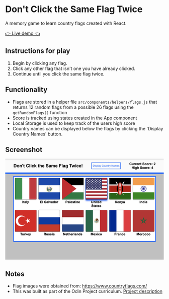 # Don't Click the Same Flag Twice

A memory game to learn country flags created with React.

[👉 Live demo 👈](https://mikerachman1.github.io/memory-card/)

## Instructions for play 
  1. Begin by clicking any flag.
  2. Click any other flag that isn't one you have already clicked.
  3. Continue until you click the same flag twice.

## Functionality
  - Flags are stored in a helper file `src/components/helpers/flags.js` that returns 12 random flags from a possible 26 flags using the `getRandomFlags()` function
  - Score is tracked using states created in the App component
  - Local Storage is used to keep track of the users high score
  - Country names can be displayed below the flags by clicking the 'Display Country Names' button.

## Screenshot
![screenshot](/src/images/screenshot.png?raw=true)

## Notes
  - Flag images were obtained from: https://www.countryflags.com/
  - This was built as part of the Odin Project curriculum. [Project description](https://www.theodinproject.com/lessons/javascript-memory-card)

